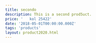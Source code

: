 ```yaml
---
title: secondo
description: This is a second prod5uct.
price: '   kol 25422'
date: '2018-05-01T00:00:00.000Z'
tags: 'products'
layout: product2020.html
---
```


